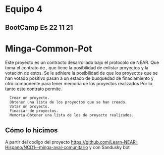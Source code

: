 # Equipo 4 

## BootCamp Es 22 11 21 

# Minga-Common-Pot 

Este proyecto es un contracto desarrollado bajo el protocolo de NEAR.
Que toma el contrato de <Minga aval comunitario>, que tiene la posibilidad de enlistar proyectos y la votación de estos.
Se le adhiere la posibilidad de que los proyectos que se han votado positivo pasan a un estado de busquedad de finaciamiento y otro componente para tener memoria de los proyectos realizados
      Por lo tanto este contrato permite.

      Crear un proyecto.
      Obtener una lista de los proyectos que se han creado.
      Votar un proyecto.
      Finaciar de proyectos.
      Memoria-Obtener una lista de los de proyecto realizados.


## Cómo lo hicimos 


A partir del codígo del proyecto https://github.com/Learn-NEAR-Hispano/NCD1--minga-aval-comunitario y con Sandusky bot


